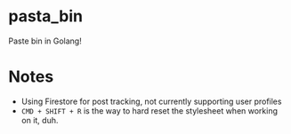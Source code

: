 # pasta_bin
Paste bin in Golang!

# Notes
* Using Firestore for post tracking, not currently supporting user profiles
* `CMD + SHIFT + R` is the way to hard reset the stylesheet when working on it, duh.